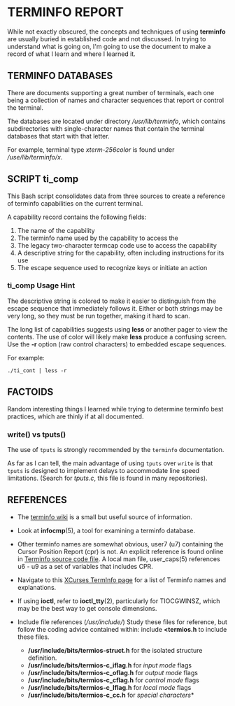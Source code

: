 # TERMINFO REPORT

While not exactly obscured, the concepts and techniques of using
**terminfo** are usually buried in established code and not
discussed.  In trying to understand what is going on, I'm going to
use the document to make a record of what I learn and where I learned
it.

## TERMINFO DATABASES

There are documents supporting a great number of terminals, each one
being a collection of names and character sequences that report or
control the terminal.

The databases are located under directory */usr/lib/terminfo*,
which contains subdirectories with single-character names that
contain the terminal databases that start with that letter.

For example, terminal type *xterm-256color* is found under
*/use/lib/terminfo/x*.

## SCRIPT ti_comp

This Bash script consolidates data from three sources to create
a reference of terminfo capabilities on the current terminal.

A capability record contains the following fields:
1. The name of the capability
2. The terminfo name used by the capability to access the
3. The legacy two-character termcap code use to access the
   capability
4. A descriptive string for the capability, often including
   instructions for its use
5. The escape sequence used to recognize keys or initiate
   an action

### ti_comp Usage Hint

The descriptive string is colored to make it easier to
distinguish from the escape sequence that immediately follows
it.  Either or both strings may be very long, so they must be
run together, making it hard to scan.

The long list of capabilities suggests using **less** or another
pager to view the contents.  The use of color will likely make
**less** produce a confusing screen.  Use the **-r** option
(raw control characters) to embedded escape sequences.

For example: 

`./ti_cont | less -r`

## FACTOIDS

Random interesting things I learned while trying to determine terminfo
best practices, which are thinly if at all documented.

### write() vs tputs()

The use of `tputs` is strongly recommended by the `terminfo`
documentation.

As far as I can tell, the main advantage of using `tputs` over `write`
is that `tputs` is designed to implement delays to accommodate line
speed limitations. (Search for *tputs.c*, this file is found in many
repositories).

## REFERENCES

- The [terminfo wiki][wiki] is a small but useful source of
  information.

- Look at **infocmp**(5), a tool for examining a terminfo
  database.

- Other terminfo names are somewhat obvious, user7 (u7) containing
  the Cursor Position Report (cpr) is not.  An explicit reference
  is found online in [Terminfo source code file][terminfo_src].
  A local man file, user_caps(5) references u6 - u9 as a set of
  variables that includes CPR.

- Navigate to this [XCurses TermInfo page][opengroup] for a
  list of Terminfo names and explanations.

- If using **ioctl**, refer to **ioctl_tty**(2), particularly
  for TIOCGWINSZ, which may be the best way to get console dimensions.

- Include file references (*/usr/include/*)
  Study these files for reference, but follow the coding advice
  contained within: include **<termios.h** to include these files.
  - **/usr/include/bits/termios-struct.h** for the isolated structure definition.
  - **/usr/include/bits/termios-c_iflag.h** for *input mode* flags
  - **/usr/include/bits/termios-c_oflag.h** for *output mode* flags
  - **/usr/include/bits/termios-c_cflag.h** for *control mode* flags
  - **/usr/include/bits/termios-c_lflag.h** for *local mode* flags
  - **/usr/include/bits/termios-c_cc.h** for *special characters**







[wiki]:      https://en.wikipedia.org/wiki/Terminfo
[opengroup]: https://pubs.opengroup.org/onlinepubs/7908799/xcurses/terminfo.html#tag_002_001_003
[terminfo_src]: https://invisible-island.net/ncurses/terminfo.src.html#toc-_T_E_R_M_I_N_A_L__T_Y_P_E__D_E_S_C_R_I_P_T_I_O_N_S__S_O_U_R_C_E__F_I_L_E